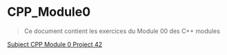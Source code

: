 # CPP_Module0

>Ce document contient les exercices du Module 00 des C++ modules

[Subject CPP Module 0 Project 42](https://cdn.intra.42.fr/pdf/pdf/113963/en.subject.pdf)

